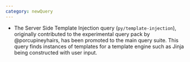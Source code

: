 ```yaml
---
category: newQuery
---
```

* The Server Side Template Injection query (`py/template-injection`), originally contributed to the experimental query pack by @porcupineyhairs, has been promoted to the main query suite. This query finds instances of templates for a template engine such as Jinja being constructed with user input.